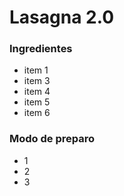 # Lasagna 2.0 

### Ingredientes

- item 1
- item 3
- item 4
- item 5
- item 6

### Modo de preparo

- 1
- 2
- 3